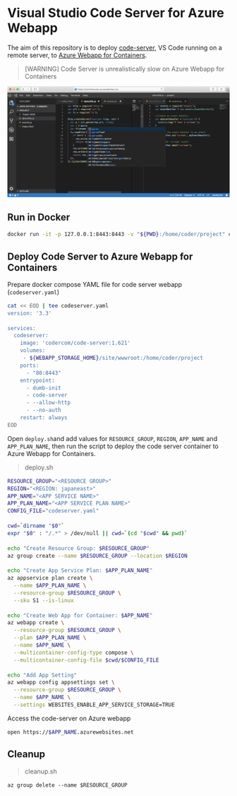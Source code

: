 # Visual Studio Code Server for Azure Webapp

The aim of this repository is to deploy [code-server](https://github.com/codercom/code-server), VS Code running on a remote server, to [Azure Webapp for Containers](https://azure.microsoft.com/en-us/services/app-service/containers/).

> [WARNING] Code Server is unrealistically slow on Azure Webapp for Containers 

![](assets/codeserver.png)

## Run in Docker

```sh
docker run -it -p 127.0.0.1:8443:8443 -v "${PWD}:/home/coder/project" codercom/code-server:1.621 --allow-http --no-auth
```

## Deploy Code Server to Azure Webapp for Containers

Prepare docker compose YAML file for code server webapp (`codeserver.yaml`)
```sh
cat << EOD | tee codeserver.yaml
version: '3.3'

services:
  codeserver:
    image: 'codercom/code-server:1.621'
    volumes:
     - ${WEBAPP_STORAGE_HOME}/site/wwwroot:/home/coder/project
    ports:
      - "80:8443"
    entrypoint:
      - dumb-init
      - code-server
      - --allow-http
      - --no-auth
    restart: always
EOD
```

Open `deploy.sh`and add values for `RESOURCE_GROUP`, `REGION`, `APP_NAME` and `APP_PLAN_NAME`, then run the script to deploy the code server container to Azure Webapp for Containers.

> deploy.sh
```bash
RESOURCE_GROUP="<RESOURCE GROUP>"
REGION="<REGION: japaneast>"
APP_NAME="<APP SERVICE NAME>"
APP_PLAN_NAME="<APP SERVICE PLAN NAME>"
CONFIG_FILE="codeserver.yaml"

cwd=`dirname "$0"`
expr "$0" : "/.*" > /dev/null || cwd=`(cd "$cwd" && pwd)`

echo "Create Resource Group: $RESOURCE_GROUP"
az group create --name $RESOURCE_GROUP --location $REGION

echo "Create App Service Plan: $APP_PLAN_NAME"
az appservice plan create \
  --name $APP_PLAN_NAME \
  --resource-group $RESOURCE_GROUP \
  --sku S1 --is-linux

echo "Create Web App for Container: $APP_NAME"
az webapp create \
  --resource-group $RESOURCE_GROUP \
  --plan $APP_PLAN_NAME \
  --name $APP_NAME \
  --multicontainer-config-type compose \
  --multicontainer-config-file $cwd/$CONFIG_FILE

echo "Add App Setting"
az webapp config appsettings set \
  --resource-group $RESOURCE_GROUP \
  --name $APP_NAME \
  --settings WEBSITES_ENABLE_APP_SERVICE_STORAGE=TRUE
```

Access the code-server on Azure webapp
```sh
open https://$APP_NAME.azurewebsites.net
```

## Cleanup 

> cleanup.sh
```
az group delete --name $RESOURCE_GROUP
```